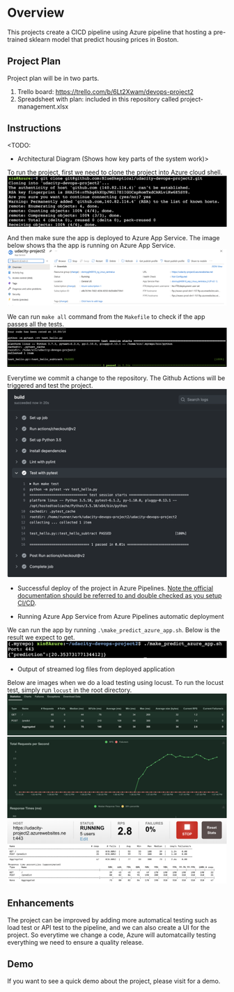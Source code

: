 # Overview

This projects create a CICD pipeline using Azure pipeline that hosting a pre-trained sklearn model that predict housing prices in Boston.

## Project Plan
Project plan will be in two parts.
1. Trello board: https://trello.com/b/6Lt2Xwam/devops-project2
2. Spreadsheet with plan: included in this repository called project-management.xlsx

## Instructions

<TODO:  
* Architectural Diagram (Shows how key parts of the system work)>

To run the project, first we need to clone the project into Azure cloud shell.
![plot](./images/clone_project.png)

And then make sure the app is deployed to Azure App Service. The image below shows tha the app is running on Azure App Service.
![plot](./images/azure_app_service.png)

We can run `make all` command from the `Makefile` to check if the app passes all the tests.
![plot](./images/passing_test.png)

Everytime we commit a change to the repository. The Github Actions will be triggered and test the project.
![plot](./images/passing_github_actions.png)


* Successful deploy of the project in Azure Pipelines.  [Note the official documentation should be referred to and double checked as you setup CI/CD](https://docs.microsoft.com/en-us/azure/devops/pipelines/ecosystems/python-webapp?view=azure-devops).

* Running Azure App Service from Azure Pipelines automatic deployment

We can run the app by running `.\make_predict_azure_app.sh`. Below is the result we expect to get.
![plot](./images/prediction.png)

* Output of streamed log files from deployed application

Below are images when we do a load testing using locust. To run the locust test, simply run `locust` in the root directory.
![plot](./images/locust1.png)
![plot](./images/locust2.png)
![plot](./images/locust3.png)
![plot](./images/locust4.png)
> 

## Enhancements

The project can be improved by adding more automatical testing such as load test or API test to the pipeline, and we can also create a UI for the project. So everytime we change a code, Azure will automatcailly testing everything we need to ensure a quality release.

## Demo 

If you want to see a quick demo about the project, please visit for a demo.


